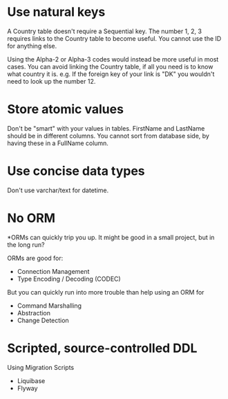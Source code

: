 # Use natural keys

A Country table doesn't require a Sequential key.
The number 1, 2, 3 requires links to the Country table to become useful.
You cannot use the ID for anything else.

Using the Alpha-2 or Alpha-3 codes would instead be more useful in most cases.
You can avoid linking the Country table, if all you need is to know what country it is.
e.g. If the foreign key of your link is "DK" you wouldn't need to look up the number 12.

# Store atomic values

Don't be "smart" with your values in tables.
FirstName and LastName should be in different columns.
You cannot sort from database side, by having these in a FullName column.

# Use concise data types

Don't use varchar/text for datetime.

# No ORM

*ORMs can quickly trip you up.
It might be good in a small project, but in the long run? 

ORMs are good for: 
* Connection Management
* Type Encoding / Decoding (CODEC)

But you can quickly run into more trouble than help using an ORM for
* Command Marshalling
* Abstraction
* Change Detection

# Scripted, source-controlled DDL

Using Migration Scripts
* Liquibase
* Flyway
